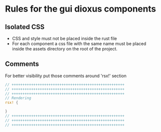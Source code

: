 # Rules for the gui dioxus components

## Isolated CSS

- CSS and style must not be placed inside the rust file
- For each component a css file with the same name must be placed inside the assets directory on the root of the project.

## Comments

For better visibility put those comments around 'rsx!' section

```rs
// ++++++++++++++++++++++++++++++++++++++++++++++++++++
// ++++++++++++++++++++++++++++++++++++++++++++++++++++
// ++++++++++++++++++++++++++++++++++++++++++++++++++++
// Rendering
rsx! {

}
// ++++++++++++++++++++++++++++++++++++++++++++++++++++
// ++++++++++++++++++++++++++++++++++++++++++++++++++++
// ++++++++++++++++++++++++++++++++++++++++++++++++++++
```
